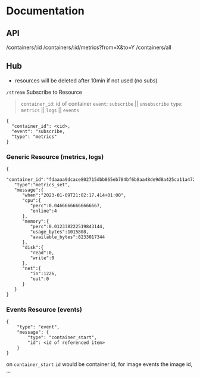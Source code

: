 # Documentation

## API
/containers/:id
/containers/:id/metrics?from=X&to=Y
/containers/all

## Hub
- resources will be deleted after 10min if not used (no subs)

`/stream`
Subscribe to Resource
> `container_id`: id of container
`event`: `subscribe` || `unsubscribe`
`type`: `metrics` || `logs` || `events`

```
{
  "container_id": <cid>, 
  "event": "subscribe,
  "type": "metrics"
}
```

### Generic Resource (metrics, logs)
```
{
   "container_id":"fdaaaa9dcace802715dbb865eb784bf6b8aa48de9d8a425ca11a472edc72d240",
   "type":"metrics_set",
   "message":{
      "when":"2023-01-09T21:02:17.414+01:00",
      "cpu":{
         "perc":0.04666666666666667,
         "online":4
      },
      "memory":{
         "perc":0.012338222519843144,
         "usage_bytes":1015808,
         "available_bytes":8233017344
      },
      "disk":{
         "read":0,
         "write":0
      },
      "net":{
         "in":1226,
         "out":0
      }
   }
}
```
### Events Resource (events)
```
{
    "type": "event",
    "message": {
        "type": "container_start",
        "id": <id of referenced item>
    }
}
```
on `container_start` `id` would be container id, for image events the image id, ... 
